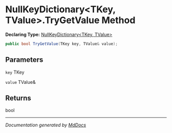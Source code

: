 # NullKeyDictionary\<TKey, TValue\>.TryGetValue Method

**Declaring Type:** [NullKeyDictionary\<TKey, TValue\>](../Type.md)

```csharp
public bool TryGetValue(TKey key, TValue& value);
```

## Parameters

`key`  TKey

`value`  TValue&

## Returns

bool

___

*Documentation generated by [MdDocs](https://github.com/ap0llo/mddocs)*
